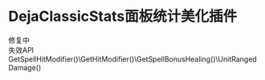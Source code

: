 # DejaClassicStats面板统计美化插件
  修复中  
  失效API
  GetSpellHitModifier()\GetHitModifier()\GetSpellBonusHealing()\UnitRangedDamage()  
